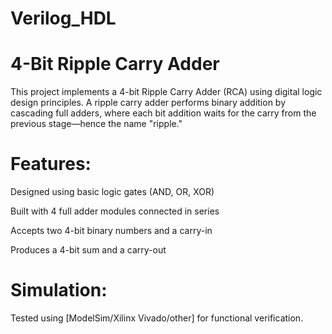 # Verilog_HDL
# 4-Bit Ripple Carry Adder
This project implements a 4-bit Ripple Carry Adder (RCA) using digital logic design principles. A ripple carry adder performs binary addition by cascading full adders, where each bit addition waits for the carry from the previous stage—hence the name "ripple."

# Features:
Designed using basic logic gates (AND, OR, XOR)

Built with 4 full adder modules connected in series

Accepts two 4-bit binary numbers and a carry-in

Produces a 4-bit sum and a carry-out



# Simulation:
Tested using [ModelSim/Xilinx Vivado/other] for functional verification.

